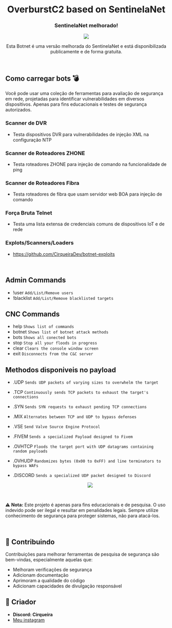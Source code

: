 <div align="center">
    <h1>OverburstC2 based on SentinelaNet</h1>
    <h3>SentinelaNet melhorado!</h3>

  <p align="center">
      <img src="https://github.com/user-attachments/assets/cadc2e29-6d15-4e1a-b70b-639ae325d7d8">
  </p>
  <p>Esta Botnet é uma versão melhorada do SentinelaNet e está disponibilizada publicamente e de forma gratuita.</p>

</div>

<br/>

## Como carregar bots 💣

Você pode usar uma coleção de ferramentas para avaliação de segurança em rede, projetadas para identificar vulnerabilidades em diversos dispositivos. Apenas para fins educacionais e testes de segurança autorizados.

### **Scanner de DVR**
  - Testa dispositivos DVR para vulnerabilidades de injeção XML na configuração NTP
    
### **Scanner de Roteadores ZHONE**
  - Testa roteadores ZHONE para injeção de comando na funcionalidade de ping
    
### **Scanner de Roteadores Fibra**
  - Testa roteadores de fibra que usam servidor web BOA para injeção de comando
    
### **Força Bruta Telnet**
  - Testa uma lista extensa de credenciais comuns de dispositivos IoT e de rede

### Explots/Scanners/Loaders
- https://github.com/CirqueiraDev/botnet-exploits

<br/>

## Admin Commands
- !user      ```Add/List/Remove users```
- !blacklist  ```Add/List/Remove blacklisted targets```

## CNC Commands
- help    ```Shows list of commands```
- botnet  ```Shows list of botnet attack methods```
- bots    ```Shows all conected bots```
- stop    ```Stop all your floods in progress```
- clear   ```Clears the console window screen```
- exit    ```Disconnects from the C&C server```

## Methodos disponiveis no payload
- .UDP      ```Sends UDP packets of varying sizes to overwhelm the target```
- .TCP      ```Continuously sends TCP packets to exhaust the target's connections```
- .SYN      ```Sends SYN requests to exhaust pending TCP connections```
- .MIX      ```Alternates between TCP and UDP to bypass defenses```
- .VSE      ```Send Valve Source Engine Protocol```
- .FIVEM    ```Sends a specialized Payload designed to Fivem```
- .OVHTCP   ```Floods the target port with UDP datagrams containing random payloads```
- .OVHUDP   ```Randomizes bytes (0x00 to 0xFF) and line terminators to bypass WAFs```
- .DISCORD  ```Sends a specialized UDP packet designed to Discord```

  <p align="center">
      <img src="https://github.com/user-attachments/assets/8ec3e976-3fbe-43f7-831f-cd8859a74d4a">
  </p>

<br/>

⚠️ **Nota:** Este projeto é apenas para fins educacionais e de pesquisa. O uso indevido pode ser ilegal e resultar em penalidades legais. Sempre utilize conhecimento de segurança para proteger sistemas, não para atacá-los.

<br/>

## 🤝 Contribuindo

Contribuições para melhorar ferramentas de pesquisa de segurança são bem-vindas, especialmente aquelas que:
- Melhoram verificações de segurança
- Adicionam documentação
- Aprimoram a qualidade do código
- Adicionam capacidades de divulgação responsável

## 📜 Criador
- **Discord: Cirqueira**
- <a href="https://www.instagram.com/cirqueirax/">Meu instagram</a>
